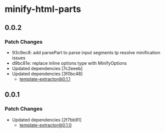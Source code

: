 # minify-html-parts

## 0.0.2

### Patch Changes

- 93c9ec8: add parsePart to parse input segments tp resolve minification issues
- d9bc81e: replace inline options type with MinifyOptions
- Updated dependencies [7c2eeeb]
- Updated dependencies [3f0bc48]
  - template-extractor@0.1.1

## 0.0.1

### Patch Changes

- Updated dependencies [2f7bb91]
  - template-extractor@0.1.0
